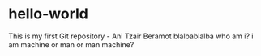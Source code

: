 # hello-world
This is my first Git repository - Ani Tzair Beramot
blalbablalba who am i? i am machine or man or man machine?
